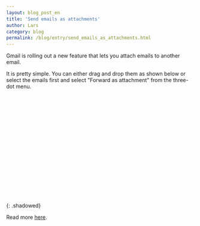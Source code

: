 ```yaml
---
layout: blog_post_en
title: 'Send emails as attachments'
author: Lars
category: blog
permalink: /blog/entry/send_emails_as_attachments.html
---
```


Gmail is rolling out a new feature that lets you attach emails to another email.

It is pretty simple. You can either drag and drop them as shown below or select the emails first and select "Forward as attachment" from the three-dot menu.

![](/assets/blog/2020-01-25-send_emails_as_attachments/attach_email_another_email.gif){: .shadowed}

Read more [here](https://gsuiteupdates.googleblog.com/2019/12/forward-emails-as-attachments.html).
